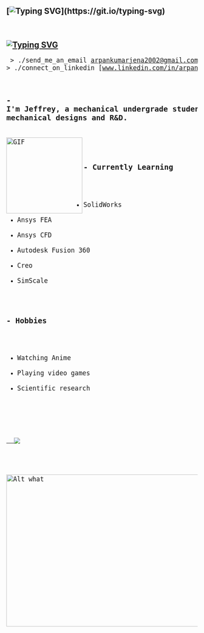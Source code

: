 ## [![Typing SVG](https://readme-typing-svg.demolab.com/?lines=Konichiwa!...)](https://git.io/typing-svg)
</br>

## [![Typing SVG](https://readme-typing-svg.demolab.com/?lines=About%Me💬 )](https://git.io/typing-svg) 
<big><pre>
&#62; ./send_me_an_email
[arpankumarjena2002@gmail.com](arpankumarjena2002@gmail.com)
&#62; ./connect_on_linkedin
[www.linkedin.com/in/arpan-kumar-jena-62aabb232](www.linkedin.com/in/arpan-kumar-jena-62aabb232)

### - I'm Jeffrey, a mechanical undergrade student having a keen interest in mechanical designs and R&D.

<img width="200" alt="GIF" align="left" src="https://i.pinimg.com/564x/8b/c9/8f/8bc98f848e8df05b110c82fe5be84084.jpg">
  
### - Currently Learning
- SolidWorks
- Ansys FEA
- Ansys CFD
- Autodesk Fusion 360
- Creo
- SimScale

### - Hobbies
- Watching Anime
- Playing video games
- Scientific research
<br>
<a href="https://jefftrojan.github.io">
  <img align="center" src="https://github-readme-stats.vercel.app/api?username=jefftrojan&show_icons=true&theme=blue-green&count_private=true&hide=stars" />
</a>
</br>


<img src='https://i.pinimg.com/originals/e3/fe/2a/e3fe2a464732cf99eaf436513d39dc7e.gif' alt='Alt what' height='400' width='600'>


